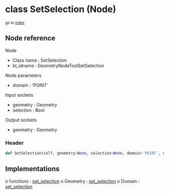 # class SetSelection (Node)

<sub>go to [index](/docs/index.md)</sub>

## Node reference

Node
 - Class name : SetSelection
 - bl_idname : GeometryNodeToolSetSelection

Node parameters
 - domain : 'POINT'

Input sockets
 - geometry : Geometry
 - selection : Bool

Output sockets
 - geometry : Geometry

### Header

``` python
def SetSelection(self, geometry=None, selection=None, domain='POINT', node_label=None, node_color=None):
```

## Implementations

o functions : [set_selection](/docs/GeoNodes_classes/GLOBAL.md#set_selection)
o Geometry : [set_selection](/docs/GeoNodes_classes/Geometry.md#set_selection)
o Domain : [set_selection](/docs/GeoNodes_classes/Domain.md#set_selection)

